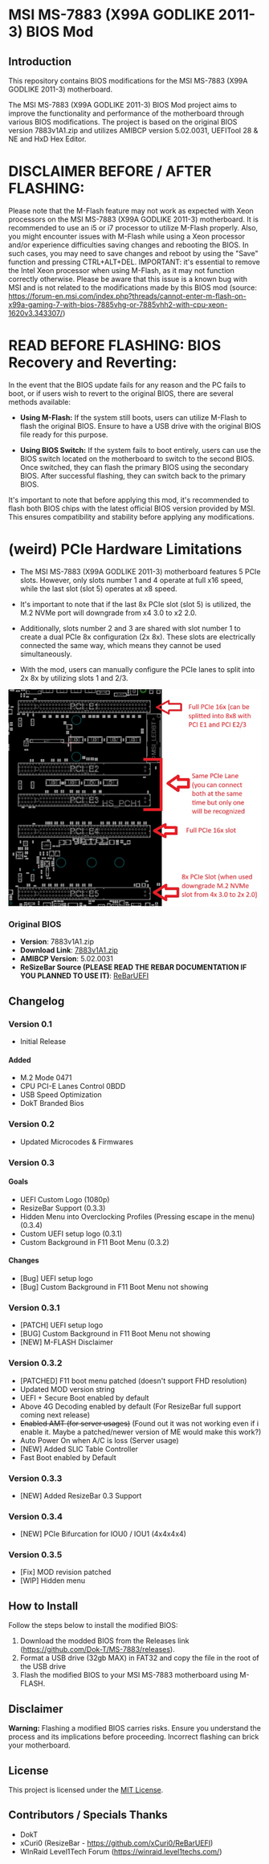 # MSI MS-7883 (X99A GODLIKE 2011-3) BIOS Mod

## Introduction

This repository contains BIOS modifications for the MSI MS-7883 (X99A GODLIKE 2011-3) motherboard.

The MSI MS-7883 (X99A GODLIKE 2011-3) BIOS Mod project aims to improve the functionality and performance of the motherboard through various BIOS modifications. The project is based on the original BIOS version 7883v1A1.zip and utilizes AMIBCP version 5.02.0031, UEFITool 28 & NE and HxD Hex Editor.

# DISCLAIMER BEFORE / AFTER FLASHING:

Please note that the M-Flash feature may not work as expected with Xeon processors on the MSI MS-7883 (X99A GODLIKE 2011-3) motherboard. It is recommended to use an i5 or i7 processor to utilize M-Flash properly.
Also, you might encounter issues with M-Flash while using a Xeon processor and/or experience difficulties saving changes and rebooting the BIOS. In such cases, you may need to save changes and reboot by using the "Save" function and pressing CTRL+ALT+DEL.
IMPORTANT: it's essential to remove the Intel Xeon processor when using M-Flash, as it may not function correctly otherwise. Please be aware that this issue is a known bug with MSI and is not related to the modifications made by this BIOS mod (source: https://forum-en.msi.com/index.php?threads/cannot-enter-m-flash-on-x99a-gaming-7-with-bios-7885vhg-or-7885vhh2-with-cpu-xeon-1620v3.343307/)

# **READ BEFORE FLASHING: BIOS Recovery and Reverting:**

In the event that the BIOS update fails for any reason and the PC fails to boot, or if users wish to revert to the original BIOS, there are several methods available:

- **Using M-Flash:** If the system still boots, users can utilize M-Flash to flash the original BIOS. Ensure to have a USB drive with the original BIOS file ready for this purpose.

- **Using BIOS Switch:** If the system fails to boot entirely, users can use the BIOS switch located on the motherboard to switch to the second BIOS. Once switched, they can flash the primary BIOS using the secondary BIOS. After successful flashing, they can switch back to the primary BIOS.

It's important to note that before applying this mod, it's recommended to flash both BIOS chips with the latest official BIOS version provided by MSI. This ensures compatibility and stability before applying any modifications.



# **(weird) PCIe Hardware Limitations**

- The MSI MS-7883 (X99A GODLIKE 2011-3) motherboard features 5 PCIe slots. However, only slots number 1 and 4 operate at full x16 speed, while the last slot (slot 5) operates at x8 speed.

- It's important to note that if the last 8x PCIe slot (slot 5) is utilized, the M.2 NVMe port will downgrade from x4 3.0 to x2 2.0.

- Additionally, slots number 2 and 3 are shared with slot number 1 to create a dual PCIe 8x configuration (2x 8x). These slots are electrically connected the same way, which means they cannot be used simultaneously.

- With the mod, users can manually configure the PCIe lanes to split into 2x 8x by utilizing slots 1 and 2/3.

![PCIe Guideline](PCIe_Guideline.jpg)



### Original BIOS
- **Version**: 7883v1A1.zip
- **Download Link**: [7883v1A1.zip](https://download.msi.com/bos_exe/mb/7883v1A1.zip)
- **AMIBCP Version**: 5.02.0031
- **ReSizeBar Source (PLEASE READ THE REBAR DOCUMENTATION IF YOU PLANNED TO USE IT)**: [ReBarUEFI](https://github.com/xCuri0/ReBarUEFI)

## Changelog

### Version 0.1

- Initial Release

#### Added
- M.2 Mode 0471
- CPU PCI-E Lanes Control 0BDD
- USB Speed Optimization
- DokT Branded Bios

### Version 0.2

- Updated Microcodes & Firmwares

### Version 0.3

#### Goals
- UEFI Custom Logo (1080p)
- ResizeBar Support (0.3.3)
- Hidden Menu into Overclocking Profiles (Pressing escape in the menu) (0.3.4)
- Custom UEFI setup logo (0.3.1)
- Custom Background in F11 Boot Menu (0.3.2)

#### Changes
- [Bug] UEFI setup logo
- [Bug] Custom Background in F11 Boot Menu not showing

### Version 0.3.1

- [PATCH] UEFI setup logo
- [BUG] Custom Background in F11 Boot Menu not showing
- [NEW] M-FLASH Disclaimer

### Version 0.3.2

- [PATCHED] F11 boot menu patched (doesn't support FHD resolution)
- Updated MOD version string
- UEFI + Secure Boot enabled by default
- Above 4G Decoding enabled by default (For ResizeBar full support coming next release)
- ~~Enabled AMT (for server usages)~~ (Found out it was not working even if i enable it. Maybe a patched/newer version of ME would make this work?)
- Auto Power On when A/C is loss (Server usage)
- [NEW] Added SLIC Table Controller
- Fast Boot enabled by Default

### Version 0.3.3

- [NEW] Added ResizeBar 0.3 Support

### Version 0.3.4

- [NEW] PCIe Bifurcation for IOU0 / IOU1 (4x4x4x4)

### Version 0.3.5

- [Fix] MOD revision patched
- [WIP] Hidden menu

## How to Install

Follow the steps below to install the modified BIOS:

1. Download the modded BIOS from the Releases link (https://github.com/Dok-T/MS-7883/releases).
2. Format a USB drive (32gb MAX) in FAT32 and copy the file in the root of the USB drive
3. Flash the modified BIOS to your MSI MS-7883 motherboard using M-FLASH.

## Disclaimer

**Warning:** Flashing a modified BIOS carries risks. Ensure you understand the process and its implications before proceeding. Incorrect flashing can brick your motherboard.

## License

This project is licensed under the [MIT License](LICENSE).

## Contributors / Specials Thanks

- DokT
- xCuri0 (ResizeBar - https://github.com/xCuri0/ReBarUEFI)
- WInRaid Level1Tech Forum (https://winraid.level1techs.com/)

